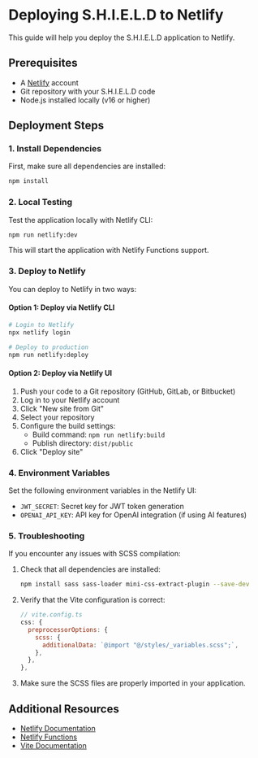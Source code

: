 # Deploying S.H.I.E.L.D to Netlify

This guide will help you deploy the S.H.I.E.L.D application to Netlify.

## Prerequisites

- A [Netlify](https://netlify.com) account
- Git repository with your S.H.I.E.L.D code
- Node.js installed locally (v16 or higher)

## Deployment Steps

### 1. Install Dependencies

First, make sure all dependencies are installed:

```bash
npm install
```

### 2. Local Testing

Test the application locally with Netlify CLI:

```bash
npm run netlify:dev
```

This will start the application with Netlify Functions support.

### 3. Deploy to Netlify

You can deploy to Netlify in two ways:

#### Option 1: Deploy via Netlify CLI

```bash
# Login to Netlify
npx netlify login

# Deploy to production
npm run netlify:deploy
```

#### Option 2: Deploy via Netlify UI

1. Push your code to a Git repository (GitHub, GitLab, or Bitbucket)
2. Log in to your Netlify account
3. Click "New site from Git"
4. Select your repository
5. Configure the build settings:
   - Build command: `npm run netlify:build`
   - Publish directory: `dist/public`
6. Click "Deploy site"

### 4. Environment Variables

Set the following environment variables in the Netlify UI:

- `JWT_SECRET`: Secret key for JWT token generation
- `OPENAI_API_KEY`: API key for OpenAI integration (if using AI features)

### 5. Troubleshooting

If you encounter any issues with SCSS compilation:

1. Check that all dependencies are installed:
   ```bash
   npm install sass sass-loader mini-css-extract-plugin --save-dev
   ```

2. Verify that the Vite configuration is correct:
   ```javascript
   // vite.config.ts
   css: {
     preprocessorOptions: {
       scss: {
         additionalData: `@import "@/styles/_variables.scss";`,
       },
     },
   },
   ```

3. Make sure the SCSS files are properly imported in your application.

## Additional Resources

- [Netlify Documentation](https://docs.netlify.com/)
- [Netlify Functions](https://docs.netlify.com/functions/overview/)
- [Vite Documentation](https://vitejs.dev/guide/)